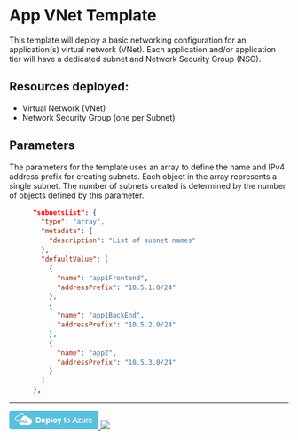 # App VNet Template

This template will deploy a basic networking configuration for an application(s) virtual network (VNet). Each application and/or application tier will have a dedicated subnet and Network Security Group (NSG).

## Resources deployed:
- Virtual Network (VNet)
- Network Security Group (one per Subnet)

## Parameters

The parameters for the template uses an array to define the name and IPv4 address prefix for creating subnets. Each object in the array represents a single subnet. The number of subnets created is determined by the number of objects defined by this parameter. 

```json
      "subnetsList": {
        "type": "array",
        "metadata": {
          "description": "List of subnet names"
        },        
        "defaultValue": [
          {
            "name": "app1Frontend",
            "addressPrefix": "10.5.1.0/24"
          },
          {
            "name": "app1BackEnd",
            "addressPrefix": "10.5.2.0/24"
          },          
          {
            "name": "app2",
            "addressPrefix": "10.5.3.0/24"
          }        
        ]
      },
```

---


<a href="https://portal.azure.com/#create/Microsoft.Template/uri/https://raw.githubusercontent.com/hibbertda/azure-examples/vpnbreakout/Templates/003-App-Vnet/appVnet.azrm.json" target="_blank">
    <img src="https://raw.githubusercontent.com/Azure/azure-quickstart-templates/master/1-CONTRIBUTION-GUIDE/images/deploytoazure.png"/>
</a>


<a href="https://portal.azure.us/#create/Microsoft.Template/uri/https://raw.githubusercontent.com/hibbertda/azure-examples/vpnbreakout/Templates/003-App-Vnet/appVnet.azrm.json" target="_blank">
    <img src="https://azuredeploy.net/AzureGov.png"/>
</a>


